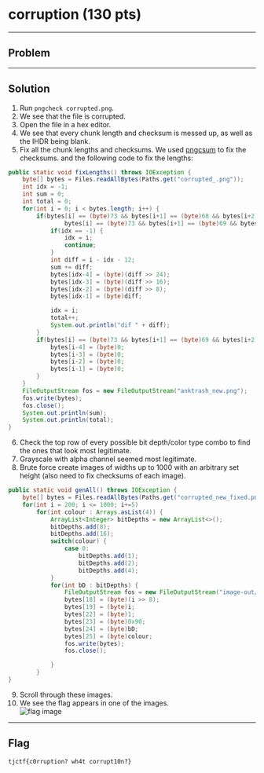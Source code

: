 # corruption (130 pts)

---

## Problem

---

## Solution
1) Run `pngcheck corrupted.png`.<br>
2) We see that the file is corrupted.<br>
3) Open the file in a hex editor.<br>
4) We see that every chunk length and checksum is messed up, as well as the IHDR being blank.<br>
5) Fix all the chunk lengths and checksums. We used [pngcsum](http://schaik.com/png/pngcsum.html) to fix the checksums. and the following code to fix the lengths:<br>
```java
public static void fixLengths() throws IOException {
    byte[] bytes = Files.readAllBytes(Paths.get("corrupted_.png"));
    int idx = -1;
    int sum = 0;
    int total = 0;
    for(int i = 0; i < bytes.length; i++) {
        if(bytes[i] == (byte)73 && bytes[i+1] == (byte)68 && bytes[i+2] == (byte)65 && bytes[i+3] == (byte)84 ||
                bytes[i] == (byte)73 && bytes[i+1] == (byte)69 && bytes[i+2] == (byte)78 && bytes[i+3] == (byte)68) {
            if(idx == -1) {
                idx = i;
                continue;
            }
            int diff = i - idx - 12;
            sum += diff;
            bytes[idx-4] = (byte)(diff >> 24);
            bytes[idx-3] = (byte)(diff >> 16);
            bytes[idx-2] = (byte)(diff >> 8);
            bytes[idx-1] = (byte)diff;

            idx = i;
            total++;
            System.out.println("dif " + diff);
        }
        if(bytes[i] == (byte)73 && bytes[i+1] == (byte)69 && bytes[i+2] == (byte)78 && bytes[i+3] == (byte)68) {
            bytes[i-4] = (byte)0;
            bytes[i-3] = (byte)0;
            bytes[i-2] = (byte)0;
            bytes[i-1] = (byte)0;
        }
    }
    FileOutputStream fos = new FileOutputStream("anktrash_new.png");
    fos.write(bytes);
    fos.close();
    System.out.println(sum);
    System.out.println(total);
}
```
6) Check the top row of every possible bit depth/color type combo to find the ones that look most legitimate.<br>
7) Grayscale with alpha channel seemed most legitimate.<br>
8) Brute force create images of widths up to 1000 with an arbitrary set height (also need to fix checksums of each image).<br>
```java
public static void genAll() throws IOException {
    byte[] bytes = Files.readAllBytes(Paths.get("corrupted_new_fixed.png"));
    for(int i = 200; i <= 1000; i+=5)
        for(int colour : Arrays.asList(4)) {
            ArrayList<Integer> bitDepths = new ArrayList<>();
            bitDepths.add(8);
            bitDepths.add(16);
            switch(colour) {
                case 0:
                    bitDepths.add(1);
                    bitDepths.add(2);
                    bitDepths.add(4);
            }
            for(int bD : bitDepths) {
                FileOutputStream fos = new FileOutputStream("image-out/" + i + "_" + colour + "_" + bD + ".png");
                bytes[18] = (byte)(i >> 8);
                bytes[19] = (byte)i;
                bytes[22] = (byte)1;
                bytes[23] = (byte)0x90;
                bytes[24] = (byte)bD;
                bytes[25] = (byte)colour;
                fos.write(bytes);
                fos.close();

            }
        }
}

```
9) Scroll through these images.<br>
10) We see the flag appears in one of the images.<br>
![flag image][image]


[image]: http://filebin.ca/2izgk9c68hW4/fix-600_4_16.png

---

## Flag
`tjctf{c0rruption? wh4t corrupt10n?}`